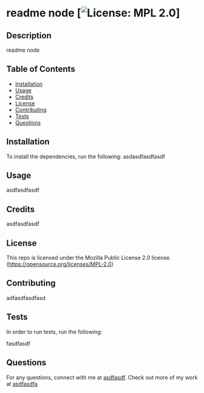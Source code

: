 
  
  # readme node [![License: MPL 2.0](https://img.shields.io/badge/License-MPL%202.0-brightgreen.svg)] 

  ## Description

  readme node

  ## Table of Contents

  * [Installation](#installation)
  * [Usage](#usage)
  * [Credits](#credit)
  * [License](#license)
  * [Contributing](#contributors)
  * [Tests](#tests)
  * [Questions](#questions)
  
  ## Installation
  To install the dependencies, run the following: 
  asdasdfasdfasdf

  ## Usage 
  asdfasdfasdf

  ## Credits 
  asdfasdfasdf

  ## License  

  This repo is licensed under the Mozilla Public License 2.0 license. (https://opensource.org/licenses/MPL-2.0) 

  ## Contributing
  adfasdfasdfasd

  ## Tests
  In order to run tests, run the following:

  fasdfasdf

  ## Questions
  For any questions, connect with me at [asdfasdf](mailto:asdfasdf). Check out more of my work at [asdfasdfa](https://github.com/asdfasdfa) 


